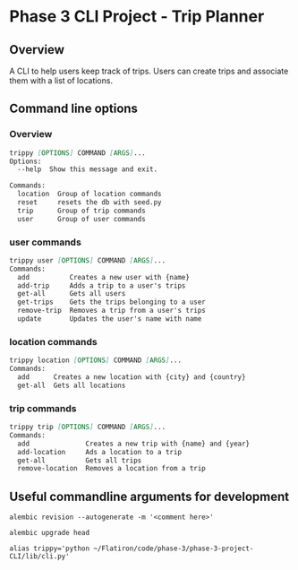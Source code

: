 # Phase 3 CLI Project - Trip Planner

## Overview

A CLI to help users keep track of trips. Users can create trips and associate them with a list of locations.

## Command line options

### Overview

```markdown
trippy [OPTIONS] COMMAND [ARGS]...
Options:
  --help  Show this message and exit.

Commands:
  location  Group of location commands
  reset     resets the db with seed.py
  trip      Group of trip commands
  user      Group of user commands
```

### user commands

```markdown
trippy user [OPTIONS] COMMAND [ARGS]...
Commands:
  add          Creates a new user with {name}
  add-trip     Adds a trip to a user's trips
  get-all      Gets all users
  get-trips    Gets the trips belonging to a user
  remove-trip  Removes a trip from a user's trips
  update       Updates the user's name with name
```

### location commands

```markdown
trippy location [OPTIONS] COMMAND [ARGS]...
Commands:
  add      Creates a new location with {city} and {country}
  get-all  Gets all locations
```

### trip commands

```markdown
trippy trip [OPTIONS] COMMAND [ARGS]...
Commands:
  add              Creates a new trip with {name} and {year}
  add-location     Ads a location to a trip
  get-all          Gets all trips
  remove-location  Removes a location from a trip
```

## Useful commandline arguments for development

```shell
alembic revision --autogenerate -m '<comment here>'
```

```shell
alembic upgrade head
```

```shell
alias trippy='python ~/Flatiron/code/phase-3/phase-3-project-CLI/lib/cli.py'
```
